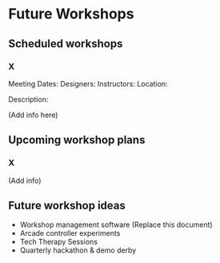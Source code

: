 # Future Workshops

## Scheduled workshops

### X

Meeting Dates:
Designers:
Instructors:
Location:

Description:

(Add info here)


## Upcoming workshop plans

### X

(Add info)

## Future workshop ideas

 * Workshop management software (Replace this document)
 * Arcade controller experiments
 * Tech Therapy Sessions
 * Quarterly hackathon & demo derby
